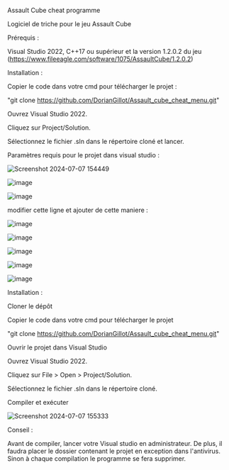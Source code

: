 Assault Cube cheat programme

Logiciel de triche pour le jeu Assault Cube

Prérequis :

Visual Studio 2022, 
C++17 ou supérieur
et la version 1.2.0.2 du jeu (https://www.fileeagle.com/software/1075/AssaultCube/1.2.0.2)

Installation :


Copier le code dans votre cmd pour télécharger le projet : 

"git clone https://github.com/DorianGillot/Assault_cube_cheat_menu.git"

Ouvrez Visual Studio 2022.

Cliquez sur Project/Solution.

Sélectionnez le fichier .sln dans le répertoire cloné et lancer.

Paramètres requis pour le projet dans visual studio :

![Screenshot 2024-07-07 154449](https://github.com/DorianGillot/Assault_cube_cheat_menu/assets/170820152/e6876dbf-07b7-4568-b8b0-7ef65f88812a)

![image](https://github.com/DorianGillot/Assault_cube_cheat_menu/assets/170820152/a5eda9f5-7706-4ded-97bf-e058e60c352c)

![image](https://github.com/DorianGillot/Assault_cube_cheat_menu/assets/170820152/af565b6e-455d-4840-964e-9e46dbc2d2b8)

modifier cette ligne et ajouter de cette maniere :

![image](https://github.com/DorianGillot/Assault_cube_cheat_menu/assets/170820152/e0959605-f233-4fa1-be99-0c825e081527)


![image](https://github.com/DorianGillot/Assault_cube_cheat_menu/assets/170820152/dd318c10-26a9-4dc9-bab1-6f3683d2eea8)

![image](https://github.com/DorianGillot/Assault_cube_cheat_menu/assets/170820152/23b2e528-d9d5-4db6-9f9a-efe249351dad)

![image](https://github.com/DorianGillot/Assault_cube_cheat_menu/assets/170820152/f73c7fbf-3ded-4142-a3cf-e6498703e5e3)

![image](https://github.com/DorianGillot/Assault_cube_cheat_menu/assets/170820152/e6e0aeba-2c6e-4fd1-8129-326c5267bd81)


Installation :

Cloner le dépôt


Copier le code dans votre cmd pour télécharger le projet

"git clone https://github.com/DorianGillot/Assault_cube_cheat_menu.git"

Ouvrir le projet dans Visual Studio

Ouvrez Visual Studio 2022.

Cliquez sur File > Open > Project/Solution.

Sélectionnez le fichier .sln dans le répertoire cloné.

Compiler et exécuter

![Screenshot 2024-07-07 155333](https://github.com/DorianGillot/Assault_cube_cheat_menu/assets/170820152/4af2ca92-b750-44ec-a405-c63d91ffc1bd)

Conseil :

Avant de compiler, lancer votre Visual studio en administrateur. De plus, il faudra placer le dossier contenant le projet en exception dans l'antivirus. Sinon à chaque compilation le programme se fera supprimer.

